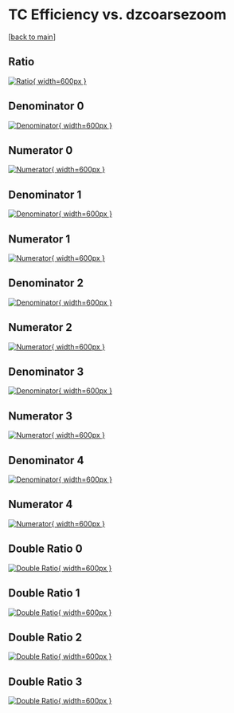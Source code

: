 # TC Efficiency vs. dzcoarsezoom

[[back to main](./)]



## Ratio

[![Ratio](../mtv/var/TC_base_11_1_eff_dzcoarsezoom.png){ width=600px }](../mtv/var/TC_base_11_1_eff_dzcoarsezoom.pdf)

## Denominator 0

[![Denominator](../mtv/den/TC_base_11_1_eff_dzcoarsezoom_den0.png){ width=600px }](../mtv/den/TC_base_11_1_eff_dzcoarsezoom_den0.pdf)

## Numerator 0

[![Numerator](../mtv/num/TC_base_11_1_eff_dzcoarsezoom_num0.png){ width=600px }](../mtv/num/TC_base_11_1_eff_dzcoarsezoom_num0.pdf)

## Denominator 1

[![Denominator](../mtv/den/TC_base_11_1_eff_dzcoarsezoom_den1.png){ width=600px }](../mtv/den/TC_base_11_1_eff_dzcoarsezoom_den1.pdf)

## Numerator 1

[![Numerator](../mtv/num/TC_base_11_1_eff_dzcoarsezoom_num1.png){ width=600px }](../mtv/num/TC_base_11_1_eff_dzcoarsezoom_num1.pdf)

## Denominator 2

[![Denominator](../mtv/den/TC_base_11_1_eff_dzcoarsezoom_den2.png){ width=600px }](../mtv/den/TC_base_11_1_eff_dzcoarsezoom_den2.pdf)

## Numerator 2

[![Numerator](../mtv/num/TC_base_11_1_eff_dzcoarsezoom_num2.png){ width=600px }](../mtv/num/TC_base_11_1_eff_dzcoarsezoom_num2.pdf)

## Denominator 3

[![Denominator](../mtv/den/TC_base_11_1_eff_dzcoarsezoom_den3.png){ width=600px }](../mtv/den/TC_base_11_1_eff_dzcoarsezoom_den3.pdf)

## Numerator 3

[![Numerator](../mtv/num/TC_base_11_1_eff_dzcoarsezoom_num3.png){ width=600px }](../mtv/num/TC_base_11_1_eff_dzcoarsezoom_num3.pdf)

## Denominator 4

[![Denominator](../mtv/den/TC_base_11_1_eff_dzcoarsezoom_den4.png){ width=600px }](../mtv/den/TC_base_11_1_eff_dzcoarsezoom_den4.pdf)

## Numerator 4

[![Numerator](../mtv/num/TC_base_11_1_eff_dzcoarsezoom_num4.png){ width=600px }](../mtv/num/TC_base_11_1_eff_dzcoarsezoom_num4.pdf)

## Double Ratio 0

[![Double Ratio](../mtv/ratio/TC_base_11_1_eff_dzcoarsezoom_ratio0.png){ width=600px }](../mtv/ratio/TC_base_11_1_eff_dzcoarsezoom_ratio0.pdf)

## Double Ratio 1

[![Double Ratio](../mtv/ratio/TC_base_11_1_eff_dzcoarsezoom_ratio1.png){ width=600px }](../mtv/ratio/TC_base_11_1_eff_dzcoarsezoom_ratio1.pdf)

## Double Ratio 2

[![Double Ratio](../mtv/ratio/TC_base_11_1_eff_dzcoarsezoom_ratio2.png){ width=600px }](../mtv/ratio/TC_base_11_1_eff_dzcoarsezoom_ratio2.pdf)

## Double Ratio 3

[![Double Ratio](../mtv/ratio/TC_base_11_1_eff_dzcoarsezoom_ratio3.png){ width=600px }](../mtv/ratio/TC_base_11_1_eff_dzcoarsezoom_ratio3.pdf)

